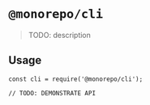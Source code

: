 # `@monorepo/cli`

> TODO: description

## Usage

```
const cli = require('@monorepo/cli');

// TODO: DEMONSTRATE API
```
